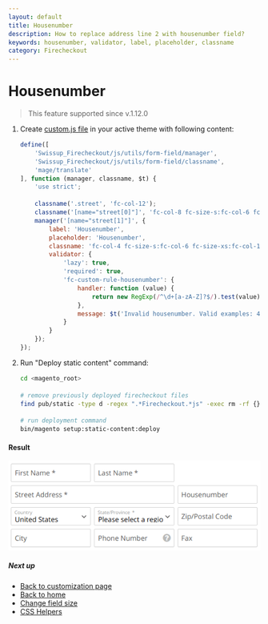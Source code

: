 ```yaml
---
layout: default
title: Housenumber
description: How to replace address line 2 with housenumber field?
keywords: housenumber, validator, label, placeholder, classname
category: Firecheckout
---
```


# Housenumber

> This feature supported since v.1.12.0

 1. Create [custom.js file](/m2/extensions/firecheckout/customization/custom-js/)
    in your active theme with following content:

    ```js
    define([
        'Swissup_Firecheckout/js/utils/form-field/manager',
        'Swissup_Firecheckout/js/utils/form-field/classname',
        'mage/translate'
    ], function (manager, classname, $t) {
        'use strict';

        classname('.street', 'fc-col-12');
        classname('[name="street[0]"]', 'fc-col-8 fc-size-s:fc-col-6 fc-size-xs:fc-col-12');
        manager('[name="street[1]"]', {
            label: 'Housenumber',
            placeholder: 'Housenumber',
            classname: 'fc-col-4 fc-size-s:fc-col-6 fc-size-xs:fc-col-12',
            validator: {
                'lazy': true,
                'required': true,
                'fc-custom-rule-housenumber': {
                    handler: function (value) {
                        return new RegExp(/^\d+[a-zA-Z]?$/).test(value);
                    },
                    message: $t('Invalid housenumber. Valid examples: 42, 3A, 18C')
                }
            }
        });
    });
    ```

 2. Run "Deploy static content" command:

    ```bash
    cd <magento_root>

    # remove previously deployed firecheckout files
    find pub/static -type d -regex ".*Firecheckout.*js" -exec rm -rf {} \;

    # run deployment command
    bin/magento setup:static-content:deploy
    ```

#### Result

![Housenumber](/images/m2/firecheckout/customization/use-cases/housenumber.png)

##### Next up

 -  [Back to customization page](/m2/extensions/firecheckout/customization/)
 -  [Back to home](/m2/extensions/firecheckout/)
 -  [Change field size][field-size]
 -  [CSS Helpers][css-helpers]

[field-size]: /m2/extensions/firecheckout/customization/use-cases/field-size/ "Change field size"
[css-helpers]: /m2/extensions/firecheckout/customization/css-helpers/ "CSS Helpers"
